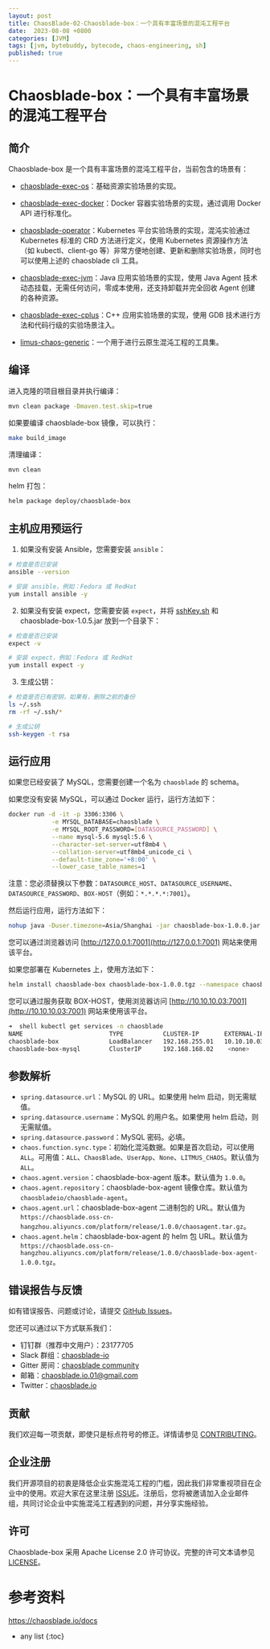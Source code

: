 ```yaml
---
layout: post
title: ChaosBlade-02-Chaosblade-box：一个具有丰富场景的混沌工程平台
date:  2023-08-08 +0800
categories: [JVM]
tags: [jvm, bytebuddy, bytecode, chaos-engineering, sh]
published: true
---
```




# Chaosblade-box：一个具有丰富场景的混沌工程平台

## 简介

Chaosblade-box 是一个具有丰富场景的混沌工程平台，当前包含的场景有：

* [chaosblade-exec-os](https://github.com/chaosblade-io/chaosblade-exec-os)：基础资源实验场景的实现。

* [chaosblade-exec-docker](https://github.com/chaosblade-io/chaosblade-exec-docker)：Docker 容器实验场景的实现，通过调用 Docker API 进行标准化。

* [chaosblade-operator](https://github.com/chaosblade-io/chaosblade-operator)：Kubernetes 平台实验场景的实现，混沌实验通过 Kubernetes 标准的 CRD 方法进行定义，使用 Kubernetes 资源操作方法（如 kubectl、client-go 等）非常方便地创建、更新和删除实验场景，同时也可以使用上述的 chaosblade cli 工具。

* [chaosblade-exec-jvm](https://github.com/chaosblade-io/chaosblade-exec-jvm)：Java 应用实验场景的实现，使用 Java Agent 技术动态挂载，无需任何访问，零成本使用，还支持卸载并完全回收 Agent 创建的各种资源。

* [chaosblade-exec-cplus](https://github.com/chaosblade-io/chaosblade-exec-cplus)：C++ 应用实验场景的实现，使用 GDB 技术进行方法和代码行级的实验场景注入。

* [limus-chaos-generic](https://github.com/litmuschaos/litmus)：一个用于进行云原生混沌工程的工具集。

## 编译

进入克隆的项目根目录并执行编译：

```bash
mvn clean package -Dmaven.test.skip=true
```

如果要编译 chaosblade-box 镜像，可以执行：

```bash
make build_image
```

清理编译：

```bash
mvn clean
```

helm 打包：

```bash
helm package deploy/chaosblade-box
```

## 主机应用预运行

1. 如果没有安装 Ansible，您需要安装 `ansible`：

```bash
# 检查是否已安装
ansible --version

# 安装 ansible，例如：Fedora 或 RedHat
yum install ansible -y
```

2. 如果没有安装 expect，您需要安装 `expect`，并将 [sshKey.sh](https://github.com/chaosblade-io/chaosblade-box/blob/main/ssh/sshKey.sh) 和 chaosblade-box-1.0.5.jar 放到一个目录下：

```bash
# 检查是否已安装
expect -v

# 安装 expect，例如：Fedora 或 RedHat
yum install expect -y
```

3. 生成公钥：

```bash
# 检查是否已有密钥，如果有，删除之前的备份
ls ~/.ssh
rm -rf ~/.ssh/*

# 生成公钥
ssh-keygen -t rsa
```

## 运行应用

如果您已经安装了 MySQL，您需要创建一个名为 `chaosblade` 的 schema。

如果您没有安装 MySQL，可以通过 Docker 运行，运行方法如下：

```bash
docker run -d -it -p 3306:3306 \
            -e MYSQL_DATABASE=chaosblade \
            -e MYSQL_ROOT_PASSWORD=[DATASOURCE_PASSWORD] \
            --name mysql-5.6 mysql:5.6 \
            --character-set-server=utf8mb4 \
            --collation-server=utf8mb4_unicode_ci \
            --default-time_zone='+8:00' \
            --lower_case_table_names=1
```
注意：您必须替换以下参数：`DATASOURCE_HOST`、`DATASOURCE_USERNAME`、`DATASOURCE_PASSWORD`、`BOX-HOST`（例如：`*.*.*.*:7001`）。

然后运行应用，运行方法如下：

```bash
nohup java -Duser.timezone=Asia/Shanghai -jar chaosblade-box-1.0.0.jar --spring.datasource.url="jdbc:mysql://DATASOURCE_HOST:3306/chaosblade?characterEncoding=utf8&useSSL=false" --spring.datasource.username=DATASOURCE_USERNAME --spring.datasource.password=DATASOURCE_PASSWORD --chaos.server.domain=BOX-HOST> chaosblade-box.log 2>&1 &
```

您可以通过浏览器访问 [http://127.0.0.1:7001](http://127.0.0.1:7001) 网站来使用该平台。

如果您部署在 Kubernetes 上，使用方法如下：

```bash
helm install chaosblade-box chaosblade-box-1.0.0.tgz --namespace chaosblade --set spring.datasource.password=DATASOURCE_PASSWORD
```

您可以通过服务获取 BOX-HOST，使用浏览器访问 [http://10.10.10.03:7001](http://10.10.10.03:7001) 网站来使用该平台。

```bash
➜  shell kubectl get services -n chaosblade
NAME                        TYPE           CLUSTER-IP       EXTERNAL-IP      PORT(S)           AGE
chaosblade-box              LoadBalancer   192.168.255.01   10.10.10.03     7001:32250/TCP    12h
chaosblade-box-mysql        ClusterIP      192.168.168.02    <none>           3306/TCP          12h
```

## 参数解析
* `spring.datasource.url`：MySQL 的 URL。如果使用 helm 启动，则无需赋值。
* `spring.datasource.username`：MySQL 的用户名。如果使用 helm 启动，则无需赋值。
* `spring.datasource.password`：MySQL 密码。必填。
* `chaos.function.sync.type`：初始化混沌数据。如果是首次启动，可以使用 `ALL`。可用值：`ALL`、`ChaosBlade`、`UserApp`、`None`、`LITMUS_CHAOS`。默认值为 `ALL`。
* `chaos.agent.version`：chaosblade-box-agent 版本。默认值为 `1.0.0`。
* `chaos.agent.repository`：chaosblade-box-agent 镜像仓库。默认值为 `chaosbladeio/chaosblade-agent`。
* `chaos.agent.url`：chaosblade-box-agent 二进制包的 URL。默认值为 `https://chaosblade.oss-cn-hangzhou.aliyuncs.com/platform/release/1.0.0/chaosagent.tar.gz`。
* `chaos.agent.helm`：chaosblade-box-agent 的 helm 包 URL。默认值为 `https://chaosblade.oss-cn-hangzhou.aliyuncs.com/platform/release/1.0.0/chaosblade-box-agent-1.0.0.tgz`。

## 错误报告与反馈
如有错误报告、问题或讨论，请提交 [GitHub Issues](https://github.com/chaosblade-io/chaosblade-box/issues)。

您还可以通过以下方式联系我们：
* 钉钉群（推荐中文用户）：23177705
* Slack 群组：[chaosblade-io](https://join.slack.com/t/chaosblade-io/shared_invite/zt-f0d3r3f4-TDK13Wr3QRUrAhems28p1w)
* Gitter 房间：[chaosblade community](https://gitter.im/chaosblade-io/community)
* 邮箱：chaosblade.io.01@gmail.com
* Twitter：[chaosblade.io](https://twitter.com/ChaosbladeI)

## 贡献
我们欢迎每一项贡献，即使只是标点符号的修正。详情请参见 [CONTRIBUTING](CONTRIBUTING.md)。

## 企业注册
我们开源项目的初衷是降低企业实施混沌工程的门槛，因此我们非常重视项目在企业中的使用。欢迎大家在这里注册 [ISSUE](https://github.com/chaosblade-io/chaosblade/issues/32)。注册后，您将被邀请加入企业邮件组，共同讨论企业中实施混沌工程遇到的问题，并分享实施经验。

## 许可
Chaosblade-box 采用 Apache License 2.0 许可协议。完整的许可文本请参见 [LICENSE](LICENSE)。

# 参考资料

https://chaosblade.io/docs

* any list
{:toc}